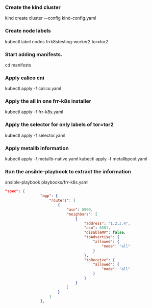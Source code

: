 ### Create the kind cluster
kind create cluster --config kind-config.yaml

### Create node labels
kubectl label nodes frrk8stesting-worker2 tor=tor2

### Start adding manifests.
cd manifests

### Apply calico cni 
kubectl apply -f calico.yaml

### Apply the all in one frr-k8s installer 

kubectl apply -f frr-k8s.yaml

### Apply the selector for only labels of tor=tor2

kubectl apply -f selector.yaml

### Apply metallb information
kubectl apply -f metallb-native.yaml
kubectl apply -f metallbpool.yaml
### Run the ansible-playbook to extract the information

ansible-playbook playbooks/frr-k8s.yaml
```json
"spec": {
                "bgp": {
                    "routers": [
                        {
                            "asn": 6500,
                            "neighbors": [
                                {
                                    "address": "1.2.3.4",
                                    "asn": 6501,
                                    "disableMP": false,
                                    "toAdvertise": {
                                        "allowed": {
                                            "mode": "all"
                                        }
                                    },
                                    "toReceive": {
                                        "allowed": {
                                            "mode": "all"
                                        }
                                    }
                                }
                            ]
                        }
                    ]
                },
```